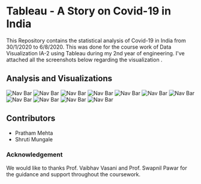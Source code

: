 # Tableau - A Story on Covid-19 in India

This Repository contains the statistical analysis of Covid-19 in India from 30/1/2020 to 6/8/2020. This was done for the course work of Data Visualization IA-2 using Tableau during my 2nd year of engineering. I've attached all the screenshots below regarding the visualization .

## Analysis and Visualizations
 

![Nav Bar](https://github.com/Warrior2612/DV-IA2_Covid19inIndia/blob/main/screenshots/1.png)
![Nav Bar](https://github.com/Warrior2612/DV-IA2_Covid19inIndia/blob/main/screenshots/2.png)
![Nav Bar](https://github.com/Warrior2612/DV-IA2_Covid19inIndia/blob/main/screenshots/3.png)
![Nav Bar](https://github.com/Warrior2612/DV-IA2_Covid19inIndia/blob/main/screenshots/4.png)
![Nav Bar](https://github.com/Warrior2612/DV-IA2_Covid19inIndia/blob/main/screenshots/5.png)
![Nav Bar](https://github.com/Warrior2612/DV-IA2_Covid19inIndia/blob/main/screenshots/6.png)
![Nav Bar](https://github.com/Warrior2612/DV-IA2_Covid19inIndia/blob/main/screenshots/7.png)
![Nav Bar](https://github.com/Warrior2612/DV-IA2_Covid19inIndia/blob/main/screenshots/8.png)
![Nav Bar](https://github.com/Warrior2612/DV-IA2_Covid19inIndia/blob/main/screenshots/9.png)
![Nav Bar](https://github.com/Warrior2612/DV-IA2_Covid19inIndia/blob/main/screenshots/10.png)
![Nav Bar](https://github.com/Warrior2612/DV-IA2_Covid19inIndia/blob/main/screenshots/11.png)


## Contributors

  - Pratham Mehta
  - Shruti Mungale


### Acknowledgement 

We would like to thanks Prof. Vaibhav Vasani and Prof. Swapnil Pawar for the guidance and support throughout the coursework.
